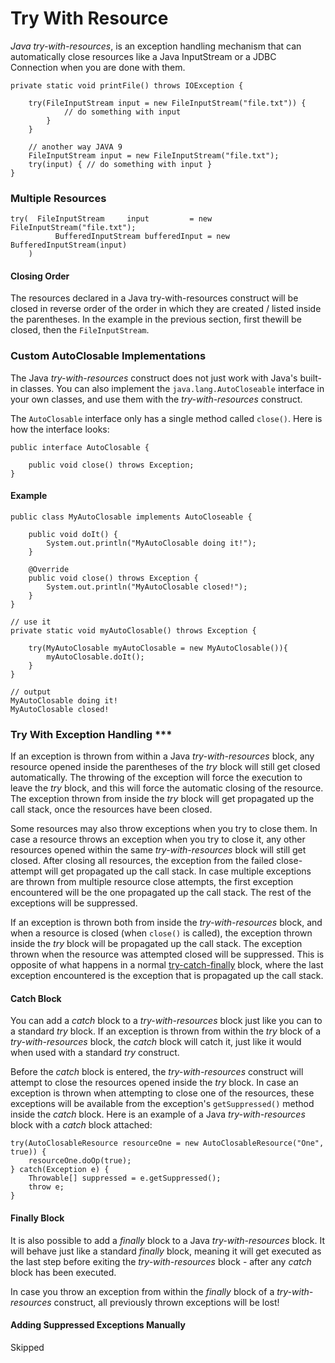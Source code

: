 # Try With Resource

_Java try-with-resources_, is an exception handling mechanism that can automatically close resources like a Java InputStream or a JDBC Connection when you are done with them.



```
private static void printFile() throws IOException {

    try(FileInputStream input = new FileInputStream("file.txt")) {
            // do something with input
        }
    }
    
    // another way JAVA 9
    FileInputStream input = new FileInputStream("file.txt");
    try(input) { // do something with input }
}
```

### Multiple Resources

```
try(  FileInputStream     input         = new FileInputStream("file.txt");
          BufferedInputStream bufferedInput = new BufferedInputStream(input)
    )
```

#### Closing Order

The resources declared in a Java try-with-resources construct will be closed in reverse order of the order in which they are created / listed inside the parentheses. In the example in the previous section, first thewill be closed, then the `FileInputStream`.

### Custom AutoClosable Implementations

The Java _try-with-resources_ construct does not just work with Java's built-in classes. You can also implement the `java.lang.AutoCloseable` interface in your own classes, and use them with the _try-with-resources_ construct.

The `AutoClosable` interface only has a single method called `close()`. Here is how the interface looks:

```
public interface AutoClosable {

    public void close() throws Exception;
}
```

#### Example



```
public class MyAutoClosable implements AutoCloseable {

    public void doIt() {
        System.out.println("MyAutoClosable doing it!");
    }

    @Override
    public void close() throws Exception {
        System.out.println("MyAutoClosable closed!");
    }
}

// use it
private static void myAutoClosable() throws Exception {

    try(MyAutoClosable myAutoClosable = new MyAutoClosable()){
        myAutoClosable.doIt();
    }
}

// output
MyAutoClosable doing it!
MyAutoClosable closed!
```

### Try With Exception Handling \*\*\*

If an exception is thrown from within a Java _try-with-resources_ block, any resource opened inside the parentheses of the _try_ block will still get closed automatically. The throwing of the exception will force the execution to leave the _try_ block, and this will force the automatic closing of the resource. The exception thrown from inside the _try_ block will get propagated up the call stack, once the resources have been closed.

Some resources may also throw exceptions when you try to close them. In case a resource throws an exception when you try to close it, any other resources opened within the same _try-with-resources_ block will still get closed. After closing all resources, the exception from the failed close-attempt will get propagated up the call stack. In case multiple exceptions are thrown from multiple resource close attempts, the first exception encountered will be the one propagated up the call stack. The rest of the exceptions will be suppressed.

If an exception is thrown both from inside the _try-with-resources_ block, and when a resource is closed (when `close()` is called), the exception thrown inside the _try_ block will be propagated up the call stack. The exception thrown when the resource was attempted closed will be suppressed. This is opposite of what happens in a normal [try-catch-finally](https://jenkov.com/tutorials/java-exception-handling/basic-try-catch-finally.html) block, where the last exception encountered is the exception that is propagated up the call stack.



#### Catch Block

You can add a _catch_ block to a _try-with-resources_ block just like you can to a standard _try_ block. If an exception is thrown from within the _try_ block of a _try-with-resources_ block, the _catch_ block will catch it, just like it would when used with a standard _try_ construct.

Before the _catch_ block is entered, the _try-with-resources_ construct will attempt to close the resources opened inside the _try_ block. In case an exception is thrown when attempting to close one of the resources, these exceptions will be available from the exception's `getSuppressed()` method inside the _catch_ block. Here is an example of a Java _try-with-resources_ block with a _catch_ block attached:

```
try(AutoClosableResource resourceOne = new AutoClosableResource("One", true)) {
    resourceOne.doOp(true);
} catch(Exception e) {
    Throwable[] suppressed = e.getSuppressed();
    throw e;
}
```

#### Finally Block

It is also possible to add a _finally_ block to a Java _try-with-resources_ block. It will behave just like a standard _finally_ block, meaning it will get executed as the last step before exiting the _try-with-resources_ block - after any _catch_ block has been executed.

In case you throw an exception from within the _finally_ block of a _try-with-resources_ construct, all previously thrown exceptions will be lost!

#### Adding Suppressed Exceptions Manually

Skipped
